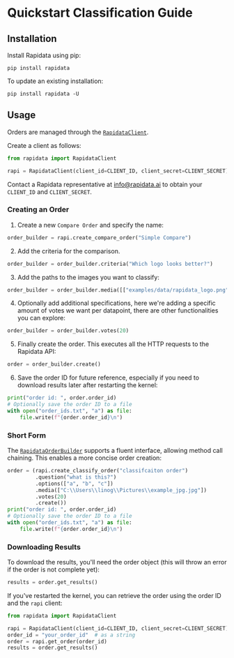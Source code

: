 # Quickstart Classification Guide

## Installation

Install Rapidata using pip:

```
pip install rapidata
```

To update an existing installation:

```
pip install rapidata -U
```

## Usage

Orders are managed through the [`RapidataClient`](reference/rapidata/rapidata_client/rapidata_client.md#rapidata.rapidata_client.rapidata_client.RapidataClient).

Create a client as follows:

```py
from rapidata import RapidataClient

rapi = RapidataClient(client_id=CLIENT_ID, client_secret=CLIENT_SECRET)
```

Contact a Rapidata representative at [info@rapidata.ai](mailto:info@rapidata.ai) to obtain your `CLIENT_ID` and `CLIENT_SECRET`.

### Creating an Order

1. Create a new `Compare Order` and specify the name:

```py
order_builder = rapi.create_compare_order("Simple Compare")
```

2. Add the criteria for the comparison.

```py
order_builder = order_builder.criteria("Which logo looks better?")
```

3. Add the paths to the images you want to classify:

```py
order_builder = order_builder.media([["examples/data/rapidata_logo.png", "examples/data/rapidata_concept_logo.jpg"]])
```

4. Optionally add additional specifications, here we're adding a specific amount of votes we want per datapoint, there are other functionalities you can explore:

```py
order_builder = order_builder.votes(20)
```

5. Finally create the order. This executes all the HTTP requests to the Rapidata API:

```py
order = order_builder.create()
```

6. Save the order ID for future reference, especially if you need to download results later after restarting the kernel:

```py
print("order id: ", order.order_id)
# Optionally save the order ID to a file
with open("order_ids.txt", "a") as file:
    file.write(f"{order.order_id}\n")
```

### Short Form

The [`RapidataOrderBuilder`](reference/rapidata/rapidata_client/order/rapidata_order_builder.md/#rapidata.rapidata_client.order.rapidata_order_builder.RapidataOrderBuilder) supports a fluent interface, allowing method call chaining. This enables a more concise order creation:

```py
order = (rapi.create_classify_order("classifcaiton order")
         .question("what is this?")
         .options(["a", "b", "c"])
         .media(["C:\\Users\\linog\\Pictures\\example_jpg.jpg"])
         .votes(20)
         .create())
print("order id: ", order.order_id)
# Optionally save the order ID to a file
with open("order_ids.txt", "a") as file:
    file.write(f"{order.order_id}\n")
```

### Downloading Results

To download the results, you'll need the order object (this will throw an error if the order is not complete yet):

```py
results = order.get_results()
```

If you've restarted the kernel, you can retrieve the order using the order ID and the `rapi` client:

```py
from rapidata import RapidataClient

rapi = RapidataClient(client_id=CLIENT_ID, client_secret=CLIENT_SECRET)
order_id = "your_order_id"  # as a string
order = rapi.get_order(order_id)
results = order.get_results()
```
